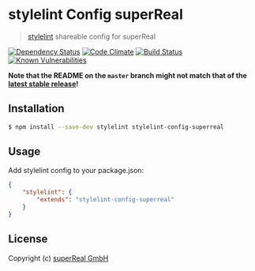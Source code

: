 # stylelint Config superReal
> [stylelint](https://stylelint.io/) shareable config for superReal

[![Dependency Status](https://david-dm.org/superReal/stylelint-config-superreal.svg)](https://david-dm.org/superReal/stylelint-config-superreal)
[![Code Climate](https://codeclimate.com/github/superReal/stylelint-config-superreal/badges/gpa.svg)](https://codeclimate.com/github/superReal/stylelint-config-superreal)
[![Build Status](https://travis-ci.org/superReal/stylelint-config-superreal.svg?branch=master)](https://travis-ci.org/superReal/stylelint-config-superreal)
[![Known Vulnerabilities](https://snyk.io/test/github/superReal/stylelint-config-superreal/badge.svg)](https://snyk.io/test/github/superReal/stylelint-config-superreal)

**Note that the README on the `master` branch might not match that of the [latest stable release](https://github.com/superReal/stylelint-config-superreal/releases/latest)!**


## Installation
    
```bash
$ npm install --save-dev stylelint stylelint-config-superreal
```

## Usage

Add stylelint config to your package.json:

```json
{
    "stylelint": {
        "extends": "stylelint-config-superreal"
    }
}
```



## License
Copyright (c) [superReal GmbH](http://www.superreal.de)
